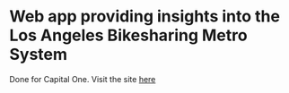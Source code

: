 # Web app providing insights into the Los Angeles Bikesharing Metro System
Done for Capital One.
Visit the site [here](samuelzhang.me/LABikes "LA Bikes")